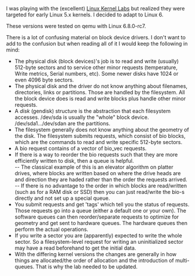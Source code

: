 I was playing with the (excellent) [Linux Kernel Labs](linux-kernel-labs.github.io) but realized they were targeted for early Linux 5.x kernels. I decided to adapt to Linux 6. 

These versions were tested on qemu with Linux 6.8.0-rc7.

There is a lot of confusing material on block device drivers. I don't want to add to the confusion but when reading all of it I would keep the following in mind: 


- The physical disk (block devices)'s job is to read and write (usually) 512-byte sectors and to service other minor requests (temperature, Write metrics, Serial numbers, etc). Some newer disks have 1024 or even 4096 byte sectors. 
- The physical disk and the driver do not know anything about filenames, directories, links or partitions. Those are handled by the filesystem. All the block device does is read and write blocks plus handle other minor requests. 
- A *disk* (gendisk) structure is the abstraction that each filesystem accesses. /dev/sda is usually the "whole" block device. /dev/sda1.../dev/sdan are the partitions. 
- The filesystem generally does not know anything about the geometry of the disk. The filesystem submits requests, which consist of bio blocks, which are the commands to read and write specific 512-byte sectors.
- A bio request contains of a vector of bio_vec requests. 
- If there is a way to reorder the bio requests such that they are more efficiently written to disk, then a queue is helpful.  
--  The classical example of this is an elevator algorithm on platter drives, where blocks are written based on where the drive heads are and direction they are haded rather than the order the requests arrived.  
-- If there is no advantage to the order in which blocks are read/written (such as for a RAM disk or SSD) then you can just read/write the bio-s directly and not set up a special queue. 
- You submit requests and get 'tags' which tell you the status of requests. Those requests go into a queue (either a default one or your own). The software queues can then reorder/separate requests to optimize for geometry and get sent to hardware queues. The hardware queues then perform the actual operations. 
- If you write a sector you are (apparently) expected to write the whole sector. So a filesystem-level request for writing an uninitialized sector may have a read beforehand to get the initial data. 
- With the differing kernel versions the changes are generally in how things are allocated/the order of allocation and the introduction of multi-queues. That is why the lab needed to be updated. 
